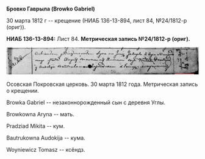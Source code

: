 **Бровко Гаврыла (Browko Gabriel)**

30 марта 1812 г -- крещение (НИАБ 136-13-894, лист 84, №24/1812-р
(ориг)).

**НИАБ 136-13-894:** Лист 84. **Метрическая запись №24/1812-р (ориг).**

![](./media/f30edd45f7d286abadd19d9b24cc57e7f275c5b2.png)

Осовская Покровская церковь. 30 марта 1812 года. Метрическая запись о
крещении.

Browka Gabriel -- незаконнорожденный сын с деревня Углы.

Browkowna Aryna -- мать.

Pradziad Mikita -- кум.

Bautrukowna Audokija -- кума.

Woyniewicz Tomasz -- ксёндз.
